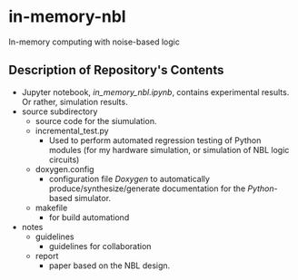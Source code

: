 # in-memory-nbl

In-memory computing with noise-based logic



## Description of Repository's Contents

+ Jupyter notebook, *in_memory_nbl.ipynb*, contains experimental results.
	Or rather, simulation results.
+ source subdirectory
	- source code for the siumulation.
	- incremental_test.py
		* Used to perform automated regression testing of Python modules
			(for my hardware simulation, or simulation of NBL logic circuits)
	- doxygen.config
		* configuration file *Doxygen* to automatically produce/synthesize/generate
			documentation for the *Python*-based simulator. 
	- makefile
		* for build automationd
+ notes
	- guidelines
		* guidelines for collaboration
	- report
		* paper based on the NBL design.
